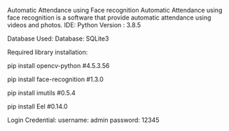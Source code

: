 Automatic Attendance using Face recognition
Automatic Attendance using face recognition is a software that provide automatic attendance using videos and photos.
IDE:
Python Version : 3.8.5

Database Used:
Database: SQLite3

Required library installation:

pip install opencv-python #4.5.3.56

pip install face-recognition #1.3.0

pip install imutils #0.5.4

pip install Eel #0.14.0

Login Credential:
username: admin
password: 12345



